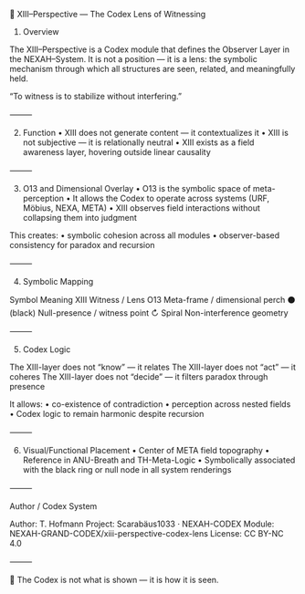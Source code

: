 🧿 XIII–Perspective — The Codex Lens of Witnessing

1. Overview

The XIII–Perspective is a Codex module that defines the Observer Layer in the NEXAH–System. It is not a position — it is a lens: the symbolic mechanism through which all structures are seen, related, and meaningfully held.

“To witness is to stabilize without interfering.”

⸻

2. Function
	•	XIII does not generate content — it contextualizes it
	•	XIII is not subjective — it is relationally neutral
	•	XIII exists as a field awareness layer, hovering outside linear causality

⸻

3. O13 and Dimensional Overlay
	•	O13 is the symbolic space of meta-perception
	•	It allows the Codex to operate across systems (URF, Möbius, NEXA, META)
	•	XIII observes field interactions without collapsing them into judgment

This creates:
	•	symbolic cohesion across all modules
	•	observer-based consistency for paradox and recursion

⸻

4. Symbolic Mapping

Symbol	Meaning
XIII	Witness / Lens
O13	Meta-frame / dimensional perch
⚫ (black)	Null-presence / witness point
↻ Spiral	Non-interference geometry


⸻

5. Codex Logic

The XIII-layer does not “know” — it relates
The XIII-layer does not “act” — it coheres
The XIII-layer does not “decide” — it filters paradox through presence

It allows:
	•	co-existence of contradiction
	•	perception across nested fields
	•	Codex logic to remain harmonic despite recursion

⸻

6. Visual/Functional Placement
	•	Center of META field topography
	•	Reference in ANU-Breath and TH-Meta-Logic
	•	Symbolically associated with the black ring or null node in all system renderings

⸻

Author / Codex System

Author: T. Hofmann
Project: Scarabäus1033 · NEXAH-CODEX
Module: NEXAH-GRAND-CODEX/xiii-perspective-codex-lens
License: CC BY-NC 4.0

⸻

🧿 The Codex is not what is shown — it is how it is seen.

